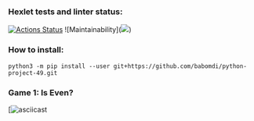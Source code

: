 ### Hexlet tests and linter status:
[![Actions Status](https://github.com/babomdi/python-project-49/workflows/hexlet-check/badge.svg)](https://github.com/babomdi/python-project-49/actions)
![Maintainability](<a href="https://codeclimate.com/github/babomdi/python-project-49/maintainability"><img src="https://api.codeclimate.com/v1/badges/07382531979df98f2737/maintainability" /></a>)

### How to install:
`python3 -m pip install --user git+https://github.com/babomdi/python-project-49.git`

### Game 1: Is Even?
[![asciicast](https://asciinema.org/a/GzhQpqJnnvufRTRiGnBIFRIFd)

